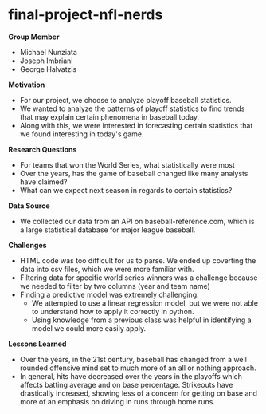 # final-project-nfl-nerds

**Group Member**
- Michael Nunziata
- Joseph Imbriani
- George Halvatzis

**Motivation**
- For our project, we choose to analyze playoff baseball statistics. 
- We wanted to analyze the patterns of playoff statistics to find trends that may explain certain phenomena in baseball today.
- Along with this, we were interested in forecasting certain statistics that we found interesting in today's game.

**Research Questions**
- For teams that won the World Series, what statistically were most 
- Over the years, has the game of baseball changed like many analysts have claimed?
- What can we expect next season in regards to certain statistics?

**Data Source**
- We collected our data from an API on baseball-reference.com, which is a large statistical database for major league baseball.

**Challenges**
- HTML code was too difficult for us to parse. We ended up coverting the data into csv files, which we were more familiar with.
- Filtering data for specific world series winners was a challenge because we needed to filter by two columns (year and team name)
- Finding a predictive model was extremely challenging.
    - We attempted to use a linear regression model, but we were not able to understand how to apply it correctly in python.
    - Using knowledge from a previous class was helpful in identifying a model we could more easily apply.
    
**Lessons Learned**
- Over the years, in the 21st century, baseball has changed from a well rounded offensive mind set to much more of an all or nothing approach.
- In general, hits have decreased over the years in the playoffs which affects batting average and on base percentage. Strikeouts have drastically increased, showing less of a concern for getting on base and more of an emphasis on driving in runs through home runs.